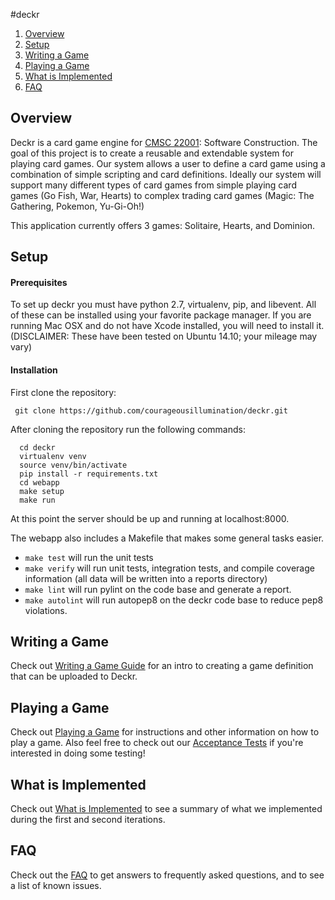 #deckr

1. [Overview](#overview)
2. [Setup](#setup)
3. [Writing a Game](#writing-a-game)
4. [Playing a Game](#playing-a-game)
5. [What is Implemented](#what-is-implemented)
6. [FAQ](#faq)

## Overview

Deckr is a card game engine for [CMSC 22001](http://people.cs.uchicago.edu/~shanlu/teaching/22001_fa14/): Software Construction. The goal of this project is to create a reusable and extendable system for playing card games. Our system allows a user to define a card game using a combination of simple scripting and card definitions. Ideally our system will support many different types of card games from simple playing card games (Go Fish, War, Hearts) to complex trading card games (Magic: The Gathering, Pokemon, Yu-Gi-Oh!)

This application currently offers 3 games: Solitaire, Hearts, and Dominion.

## Setup

#### Prerequisites

To set up deckr you must have python 2.7, virtualenv, pip, and libevent. All of these can be installed using your favorite package manager. If you are running Mac OSX and do not have Xcode installed, you will need to install it. (DISCLAIMER: These have been tested on Ubuntu 14.10; your mileage may vary)

#### Installation

First clone the repository:
```
 git clone https://github.com/courageousillumination/deckr.git
```

After cloning the repository run the following commands:
```
  cd deckr
  virtualenv venv
  source venv/bin/activate
  pip install -r requirements.txt
  cd webapp
  make setup
  make run
```

At this point the server should be up and running at localhost:8000.

The webapp also includes a Makefile that makes some general tasks easier.
* `make test` will run the unit tests
* `make verify` will run unit tests, integration tests, and compile coverage information (all data will be written into a reports directory)
* `make lint` will run pylint on the code base and generate a report.
* `make autolint` will run autopep8 on the deckr code base to reduce pep8 violations.


## Writing a Game

Check out [Writing a Game Guide](https://github.com/courageousillumination/deckr/blob/documentation/docs/game_tutorial.md) for an intro to creating a game definition that can be uploaded to Deckr.

## Playing a Game

Check out [Playing a Game](https://github.com/courageousillumination/deckr/blob/documentation/docs/playing_a_game.md) for instructions and other information on how to play a game. Also feel free to check out our [Acceptance Tests](https://github.com/courageousillumination/deckr/blob/documentation/docs/acceptance_tests.md) if you're interested in doing some testing!

## What is Implemented

Check out [What is Implemented](https://github.com/courageousillumination/deckr/blob/documentation/docs/what_is_implemented.md) to see a summary of what we implemented during the first and second iterations.

## FAQ

Check out the [FAQ](https://github.com/courageousillumination/deckr/blob/documentation/docs/faq.md) to get answers to frequently asked questions, and to see a list of known issues.

